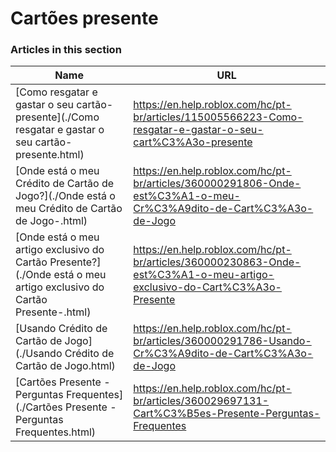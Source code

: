 # Cartões presente  
### Articles in this section
Name|URL
-|-
[Como resgatar e gastar o seu cartão-presente](./Como resgatar e gastar o seu cartão-presente.html) |https://en.help.roblox.com/hc/pt-br/articles/115005566223-Como-resgatar-e-gastar-o-seu-cart%C3%A3o-presente
[Onde está o meu Crédito de Cartão de Jogo?](./Onde está o meu Crédito de Cartão de Jogo-.html) |https://en.help.roblox.com/hc/pt-br/articles/360000291806-Onde-est%C3%A1-o-meu-Cr%C3%A9dito-de-Cart%C3%A3o-de-Jogo
[Onde está o meu artigo exclusivo do Cartão Presente?](./Onde está o meu artigo exclusivo do Cartão Presente-.html) |https://en.help.roblox.com/hc/pt-br/articles/360000230863-Onde-est%C3%A1-o-meu-artigo-exclusivo-do-Cart%C3%A3o-Presente
[Usando Crédito de Cartão de Jogo](./Usando Crédito de Cartão de Jogo.html) |https://en.help.roblox.com/hc/pt-br/articles/360000291786-Usando-Cr%C3%A9dito-de-Cart%C3%A3o-de-Jogo
[Cartões Presente - Perguntas Frequentes](./Cartões Presente - Perguntas Frequentes.html) |https://en.help.roblox.com/hc/pt-br/articles/360029697131-Cart%C3%B5es-Presente-Perguntas-Frequentes